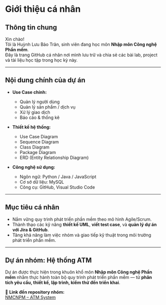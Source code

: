 #  Giới thiệu cá nhân 

##  Thông tin chung
Xin chào!  
Tôi là Huỳnh Lưu Bảo Trân, sinh viên đang học môn **Nhập môn Công nghệ Phần mềm**.  
Đây là trang GitHub cá nhân nơi mình lưu trữ và chia sẻ các bài lab, project và tài liệu học tập trong học kỳ này.

---

##  Nội dung chính của dự án
- **Use Case chính:**
  - Quản lý người dùng  
  - Quản lý sản phẩm / dịch vụ  
  - Xử lý giao dịch  
  - Báo cáo & thống kê  

- **Thiết kế hệ thống:**
  - Use Case Diagram  
  - Sequence Diagram  
  - Class Diagram  
  - Package Diagram  
  - ERD (Entity Relationship Diagram)

- **Công nghệ sử dụng:**
  - Ngôn ngữ: Python / Java / JavaScript  
  - Cơ sở dữ liệu: MySQL  
  - Công cụ: GitHub, Visual Studio Code  

---

##  Mục tiêu cá nhân
- Nắm vững quy trình phát triển phần mềm theo mô hình Agile/Scrum.  
- Thành thạo các kỹ năng **thiết kế UML**, **viết test case**, và **quản lý dự án với Jira & GitHub**.  
- Tăng khả năng làm việc nhóm và giao tiếp kỹ thuật trong môi trường phát triển phần mềm.

---

##  Dự án nhóm: Hệ thống ATM

Dự án được thực hiện trong khuôn khổ môn **Nhập môn Công nghệ Phần mềm** nhằm thực hành toàn bộ quy trình phát triển phần mềm — từ **phân tích yêu cầu, thiết kế, lập trình, kiểm thử đến triển khai**.

🔗 **Link đến repository nhóm:**  
 [NMCNPM – ATM System](https://github.com/n23dcpt006-nbin/NMCNPM-ATM)

